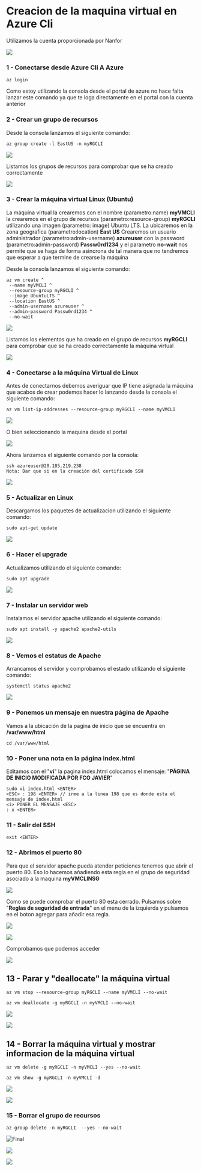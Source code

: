 # Creacion de la maquina virtual en Azure Cli

Utilizamos la cuenta proporcionada por Nanfor



![](.\img\Cuenta.jpg)





### 1 - Conectarse desde Azure Cli A Azure

```
az login
```

Como estoy utilizando la consola desde el portal de azure no hace falta lanzar este comando ya que te loga directamente en el portal con la cuenta anterior

### 2 - Crear un grupo de recursos

Desde la consola lanzamos el siguiente comando:

```
az group create -l EastUS -n myRGCLI 
```

![](.\img\GrupoRecursos1.jpg)



Listamos los grupos de recursos para comprobar que se ha creado correctamente

![](.\img\GrupoRecursos2.jpg)

### 3 - Crear la máquina virtual Linux (Ubuntu)

La máquina virtual la crearemos con el nombre (parametro:name) **myVMCLI** la crearemos en el grupo de recursos (parametro:resource-group) **myRGCLI** utilizando una imagen (parametro: image) Ubuntu LTS. La ubicaremos en la zona geografica (parametro:location) **East US** Crearemos un usuario administrador (parametro:admin-username) **azureuser** con la password (parametro:admin-password) **Passw0rd1234** y el parametro **no-wait** nos permite que se haga de forma asincrona de tal manera que no tendremos que esperar a que termine de crearse la máquina

Desde la consola lanzamos el siguiente comando:

```
az vm create ^
 --name myVMCLI ^
 --resource-group myRGCLI ^
 --image UbuntuLTS ^
 --location EastUS ^
 --admin-username azureuser ^
 --admin-password Passw0rd1234 ^
 --no-wait
```



![](.\img\CrearMaquinaVirtual1.jpg)



Listamos los elementos que ha creado en el grupo de recursos **myRGCLI** para comprobar que se ha creado correctamente la máquina virtual

![](.\img\CrearMaquinaVirtual2.jpg)



### 4 - Conectarse a la máquina Virtual de Linux

Antes de conectarnos debemos averiguar que IP tiene asignada la máquina que acabos de crear podemos hacer lo lanzando desde la consola el siguiente comando:	

``` 
az vm list-ip-addresses --resource-group myRGCLI --name myVMCLI
```

![](.\img\IP1.jpg)



O bien seleccionando la maquina desde el portal

![](.\img\IP2.jpg)

Ahora lanzamos el siguiente comando por la consola:

```
ssh azureuser@20.185.219.238
Nota: Dar que si en la creación del certificado SSH
```

![](.\img\Conectarse.jpg)

### 5 - Actualizar en Linux

Descargamos los paquetes de actualizacion utilizando el siguiente comando:

```
sudo apt-get update
```

![](.\img\Update.jpg)

### 6 - Hacer el upgrade

Actualizamos utilizando el siguiente comando:

```
sudo apt upgrade
```

![](.\img\actualizar.jpg)



### 7 - Instalar un servidor web

Instalamos el servidor apache utilizando el siguiente comando:

```
sudo apt install -y apache2 apache2-utils
```

![](.\img\Apache.jpg)

### 8 - Vemos el estatus de Apache

Arrancamos el servidor y comprobamos el estado utilizando el siguiente comando:

```
systemctl status apache2
```



![](.\img\statusApache.jpg)



### 9 - Ponemos un mensaje en nuestra página de Apache

Vamos a la ubicación de la pagina de inicio que se encuentra en **/var/www/html**

```
cd /var/www/html
```



### 10 - Poner una nota en la página index.html

Editamos con el "**vi**" la pagina index.html colocamos el mensaje: "**PÁGINA DE INICIO MODIFICADA POR FCO JAVIER**"

```
sudo vi index.html <ENTER>
<ESC> : 198 <ENTER> // irme a la linea 198 que es donde esta el mensaje de index.html
<i> PONER EL MENSAJE <ESC>
: x <ENTER>

```



### 11 - Salir del SSH

```
exit <ENTER>
```



### 12 - Abrimos el puerto 80 

Para que el servidor apache pueda atender peticiones tenemos que abrir el puerto 80. Eso lo hacemos añadiendo esta regla en el grupo de seguridad asociado a la maquina **myVMCLINSG**

![](.\img\80Off.jpg)

Como se puede comprobar el puerto 80 esta cerrado. Pulsamos sobre "**Reglas de seguridad de entrada**" en el menu de la izquierda y pulsamos en el boton agregar para añadir esa regla.



![](.\img\Regla.jpg)





![](.\img\ReglaCreada.jpg)



Comprobamos que podemos acceder

![](.\img\PaginaInicio.jpg)



## 13 - Parar y "deallocate" la máquina virtual

```
az vm stop --resource-group myRGCLI --name myVMCLI --no-wait
```

```
az vm deallocate -g myRGCLI -n myVMCLI --no-wait
```



![](.\img\StopDeallocate.jpg)



![](.\img\StopDeallocate2.jpg)



## 14 - Borrar la máquina virtual y mostrar informacion de la máquina virtual

```
az vm delete -g myRGCLI -n myVMCLI --yes --no-wait
```

```
az vm show -g myRGCLI -n myVMCLI -d
```



![](.\img\Borrar.jpg)



![](.\img\Borrar1.jpg)



### 15 - Borrar el grupo de recursos

```
az group delete -n myRGCLI  --yes --no-wait
```

![Final](D:\AZ900\Tarea\img\Final.jpg)

![](.\img\BorrarRG.jpg)



![](D:\AZ900\Tarea\img\Final.jpg)

